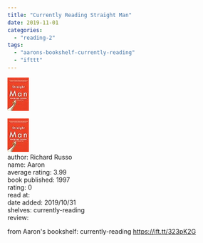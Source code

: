 ```yaml
---
title: "Currently Reading Straight Man"
date: 2019-11-01
categories: 
  - "reading-2"
tags: 
  - "aarons-bookshelf-currently-reading"
  - "ifttt"
---
```


![](images/13152509._SY75_.jpg)  

![Straight Man](images/13152509._SY75_.jpg)  
author: Richard Russo  
name: Aaron  
average rating: 3.99  
book published: 1997  
rating: 0  
read at:  
date added: 2019/10/31  
shelves: currently-reading  
review:  
  
  
  
from Aaron's bookshelf: currently-reading https://ift.tt/323pK2G
